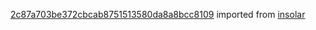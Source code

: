 [2c87a703be372cbcab8751513580da8a8bcc8109](https://github.com/insolar/insolar/commit/2c87a703be372cbcab8751513580da8a8bcc8109) imported from [insolar](https://github.com/insolar/insolar)
